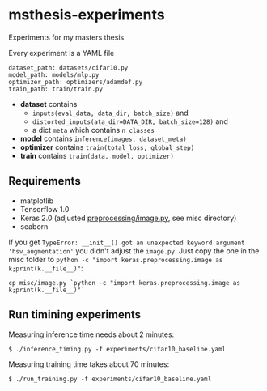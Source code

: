 # msthesis-experiments
Experiments for my masters thesis

Every experiment is a YAML file

```
dataset_path: datasets/cifar10.py
model_path: models/mlp.py
optimizer_path: optimizers/adamdef.py
train_path: train/train.py
```

* **dataset** contains
    * `inputs(eval_data, data_dir, batch_size)` and
    * `distorted_inputs(ata_dir=DATA_DIR, batch_size=128)` and
    * a dict `meta` which contains `n_classes`
* **model** contains `inference(images, dataset_meta)`
* **optimizer** contains `train(total_loss, global_step)`
* **train** contains `train(data, model, optimizer)`

## Requirements

* matplotlib
* Tensorflow 1.0
* Keras 2.0 (adjusted [preprocessing/image.py](https://github.com/fchollet/keras/pull/6003), see misc directory)
* seaborn

If you get `TypeError: __init__() got an unexpected keyword argument
'hsv_augmentation'` you didn't adjust the `image.py`. Just copy the one in
the misc folder to `python -c "import keras.preprocessing.image as k;print(k.__file__)"`:

```
cp misc/image.py `python -c "import keras.preprocessing.image as k;print(k.__file__)"`
```

## Run timining experiments

Measuring inference time needs about 2 minutes:

```
$ ./inference_timing.py -f experiments/cifar10_baseline.yaml
```

Measuring training time takes about 70 minutes:

```
$ ./run_training.py -f experiments/cifar10_baseline.yaml
```